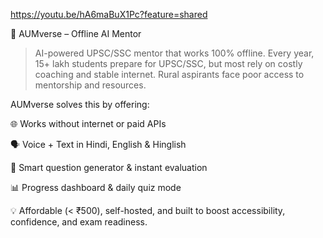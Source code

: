 https://youtu.be/hA6maBuX1Pc?feature=shared

🚀 AUMverse – Offline AI Mentor

> AI-powered UPSC/SSC mentor that works 100% offline.
Every year, 15+ lakh students prepare for UPSC/SSC,
but most rely on costly coaching and stable internet.
Rural aspirants face poor access to mentorship and resources.

AUMverse solves this by offering:

🌐 Works without internet or paid APIs

🗣️ Voice + Text in Hindi, English & Hinglish

📝 Smart question generator & instant evaluation

📊 Progress dashboard & daily quiz mode

💡 Affordable (< ₹500), self-hosted, and built to boost accessibility, confidence, and exam readiness.
